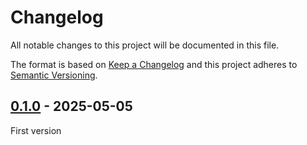 # Changelog
All notable changes to this project will be documented in this file.

The format is based on [Keep a Changelog](https://keepachangelog.com/) and this
project adheres to [Semantic Versioning](https://semver.org/).

## [0.1.0] - 2025-05-05
First version

[0.1.0]: https://github.com/lumeland/bar/releases/tag/v0.1.0
